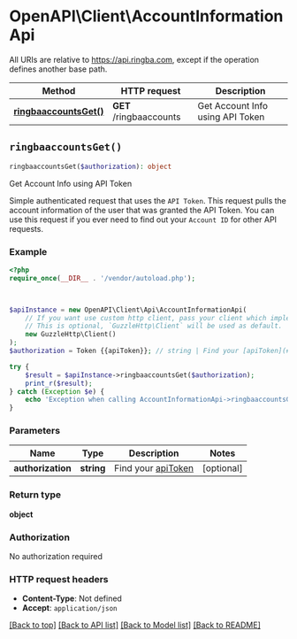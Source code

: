 # OpenAPI\Client\AccountInformationApi

All URIs are relative to https://api.ringba.com, except if the operation defines another base path.

| Method | HTTP request | Description |
| ------------- | ------------- | ------------- |
| [**ringbaaccountsGet()**](AccountInformationApi.md#ringbaaccountsGet) | **GET** /ringbaaccounts | Get Account Info using API Token |


## `ringbaaccountsGet()`

```php
ringbaaccountsGet($authorization): object
```

Get Account Info using API Token

Simple authenticated request that uses the `API Token`. This request pulls the account information of the user that was granted the API Token. You can use this request if you ever need to find out your `Account ID` for other API requests.

### Example

```php
<?php
require_once(__DIR__ . '/vendor/autoload.php');



$apiInstance = new OpenAPI\Client\Api\AccountInformationApi(
    // If you want use custom http client, pass your client which implements `GuzzleHttp\ClientInterface`.
    // This is optional, `GuzzleHttp\Client` will be used as default.
    new GuzzleHttp\Client()
);
$authorization = Token {{apiToken}}; // string | Find your [apiToken](#get-or-create-api-token)

try {
    $result = $apiInstance->ringbaaccountsGet($authorization);
    print_r($result);
} catch (Exception $e) {
    echo 'Exception when calling AccountInformationApi->ringbaaccountsGet: ', $e->getMessage(), PHP_EOL;
}
```

### Parameters

| Name | Type | Description  | Notes |
| ------------- | ------------- | ------------- | ------------- |
| **authorization** | **string**| Find your [apiToken](#get-or-create-api-token) | [optional] |

### Return type

**object**

### Authorization

No authorization required

### HTTP request headers

- **Content-Type**: Not defined
- **Accept**: `application/json`

[[Back to top]](#) [[Back to API list]](../../README.md#endpoints)
[[Back to Model list]](../../README.md#models)
[[Back to README]](../../README.md)
